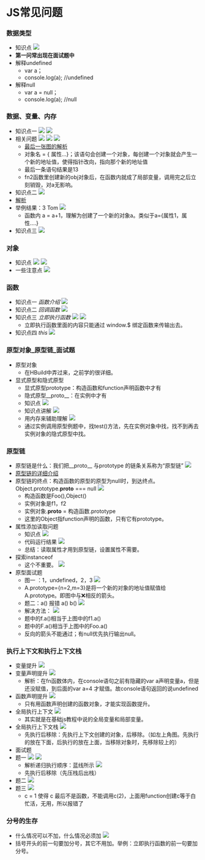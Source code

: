# JS常见问题
### 数据类型
* 知识点
 ![](https://api2.mubu.com/v3/document_image/1620638167770b5e2.jpg)
* **第一问常出现在面试题中**
* 解释undefined
  * var a；
  * console.log(a); //undefined
* 解释null
  * var a = null；
  * console.log(a); //null

### 数据、变量、内存
* 知识点一
 ![](https://api2.mubu.com/v3/document_image/16206408602485840.jpg)
 ![](https://api2.mubu.com/v3/document_image/16206408683441075.jpg)
* 相关问题
 ![](https://api2.mubu.com/v3/document_image/162069593668988fe.jpg)
 ![](https://api2.mubu.com/v3/document_image/1620696885955c608.jpg)
 ![](https://api2.mubu.com/v3/document_image/1620701006495cfd0.jpg)
  * [最后一张图的解析](https://www.cnblogs.com/bigsoft-185025529/articles/10164275.html)
  * 对象名 = { 属性...}；该语句会创建一个对象，每创建一个对象就会产生一个新的地址值，使得指针改向，指向那个新的地址值
  * 最后一条语句结果是13
  * fn2函数里创建新的obj对象后，在函数内就成了局部变量，调用完之后立刻销毁，对a无影响。
* 知识点二
 ![](https://api2.mubu.com/v3/document_image/16207049061749ac7.jpg)
* [解析](https://www.cnblogs.com/bigsoft-185025529/articles/10164275.html)
* 举例结果：3 Tom
 ![](https://api2.mubu.com/v3/document_image/1620704147712ccd6.jpg)
  * 函数内 a = a+1，理解为创建了一个新的对象a。类似于a={属性1，属性....}
* 知识点三
 ![](https://api2.mubu.com/v3/document_image/162070484850219a0.jpg)

### 对象
* 知识点
 ![](https://api2.mubu.com/v3/document_image/16207055905410fa0.jpg)
 ![](https://api2.mubu.com/v3/document_image/16207056043415d49.jpg)
* 一些注意点
 ![](https://api2.mubu.com/v3/document_image/1620705919216d60d.jpg)

### 函数
* 知识点一 *函数介绍*
 ![](https://api2.mubu.com/v3/document_image/1620715012562e494.jpg)
* 知识点二 *回调函数*
 ![](https://api2.mubu.com/v3/document_image/1620717218322bd33.jpg)
* 知识点三 *立即执行函数*
 ![](https://api2.mubu.com/v3/document_image/1620717999180ef65.jpg)
 ![](https://api2.mubu.com/v3/document_image/1620718004287fcba.jpg)
  * 立即执行函数里面的内容只能通过 window.$ 绑定函数来传输出去。
* 知识点四 *this*
 ![](https://api2.mubu.com/v3/document_image/16207221302098d75.jpg)

### 原型对象_原型链_面试题
* 原型对象
  * 在HBuild中弄过来，之前学的很详细。
* 显式原型和隐式原型
  * 显式原型prototype：构造函数和function声明函数中才有
  * 隐式原型__proto__：在实例中才有
  * 知识点
   ![](https://api2.mubu.com/v3/document_image/1620883973668f1c2.jpg)
  * 知识点讲解
   ![](https://api2.mubu.com/v3/document_image/1620883998303a204.jpg)
  * 用内存来辅助理解
   ![](https://api2.mubu.com/v3/document_image/1620884604938758c.jpg)
  * 通过实例调用原型例题中，找test()方法，先在实例对象中找，找不到再去实例对象的隐式原型中找。

### 原型链
* 原型链是什么：我们把__proto__ 与prototype 的链条关系称为“原型链”
 ![](https://api2.mubu.com/v3/document_image/1620915067284ca71.jpg)
* [原型链的详细介绍](https://zhuanlan.zhihu.com/p/35790971)
* 原型链的终点：构造函数的原型的原型为null时，到达终点。Object.prototype.__proto__ === null
 ![](https://api2.mubu.com/v3/document_image/1620925094575d9e0.jpg)
  * 构造函数是Foo(),Object()
  * 实例对象是f1，f2
  * 实例对象.__proto__ = 构造函数.prototype
  * 这里的Object指function声明的函数，只有它有prototype。
* 属性添加读取问题
  * 知识点
   ![](https://api2.mubu.com/v3/document_image/1620924114523bcc6.jpg)
  * 代码运行结果
   ![](https://api2.mubu.com/v3/document_image/1620924198693e655.jpg)
  * 总结：读取属性才用到原型链，设置属性不需要。
* 探索instanceof
  * 这个不重要。
   ![](https://api2.mubu.com/v3/document_image/1620926501363117d.jpg)
* 原型面试题
  * 图一 ：1，undefined，2，3
   ![](https://api2.mubu.com/v3/document_image/1620955327695a2f2.jpg)
  * A.prototype={n=2,m=3}是将一个新的对象的地址值赋值给A.prototype。即图中与❌相反的箭头。
  * 题二：a() 报错 a() b()
   ![](https://api2.mubu.com/v3/document_image/1621299320586c998.jpg)
  * 解决方法：
   ![](https://api2.mubu.com/v3/document_image/162130024375289ad.jpg)
  * 题中的f.a()相当于上图中的f1.a()
  * 题中的F.a()相当于上图中的Foo.a()
  * 反向的箭头不能通过；有null优先执行输出null。

### 执行上下文和执行上下文栈
* 变量提升
 ![](https://api2.mubu.com/v3/document_image/162130093536137fa.jpg)
* 变量声明提升
 ![](https://api2.mubu.com/v3/document_image/1621300996839ee77.jpg)
  * 解析：在fn函数体内，在console语句之前有隐藏的var a声明变量a，但是还没赋值，到后面的var a=4 才赋值。故console语句返回的说undefined
* 函数声明提升
 ![](https://api2.mubu.com/v3/document_image/1621301546170ef92.jpg)
  * 只有用函数声明创建的函数对象，才能实现函数提升。
* 全局执行上下文
 ![](https://api2.mubu.com/v3/document_image/162130744772576f5.jpg)
  * 其实就是在基础js教程中说的全局变量和局部变量。
* 全局执行上下文栈
 ![](https://api2.mubu.com/v3/document_image/1621308245664ffa8.jpg)
  * 先执行后移除：先执行上下文创建的对象，后移除。（如左上角图。先执行的放在下面，后执行的放在上面，当移除对象时，先移除较上的）
* 面试题
* 题一
 ![](https://api2.mubu.com/v3/document_image/1621308909584de96.jpg)
 ![](https://api2.mubu.com/v3/document_image/1621308942456223a.jpg)
  * 解析递归执行顺序：蓝线所示
   ![](https://api2.mubu.com/v3/document_image/1621308977529ba2b.jpg)
  * 先执行后移除（先压栈后出栈）
* 题二
 ![](https://api2.mubu.com/v3/document_image/1621309699143a3ca.jpg)
* 题三
 ![](https://api2.mubu.com/v3/document_image/16213095003838ac5.jpg)
  * c = 1 使得 c 最后不是函数，不能调用c(2)，上面用function创建c等于白忙活，无用，所以报错了

### 分号的生存
  * 什么情况可以不加，什么情况必须加
   ![](https://api2.mubu.com/v3/document_image/16207228357270f2a.jpg)
  * 括号开头的前一句要加分号，其它不用加。举例：立即执行函数的前一句要加分号。
